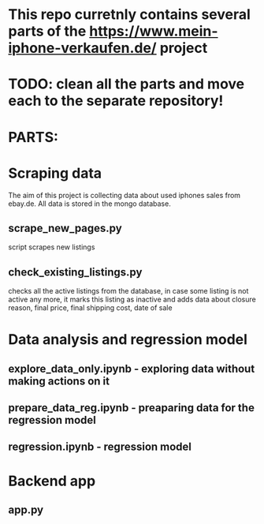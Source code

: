 # This repo curretnly contains several parts of the https://www.mein-iphone-verkaufen.de/ project
# TODO: clean all the parts and move each to the separate repository!

# PARTS:

# Scraping data
The aim of this project is collecting data about used iphones sales from ebay.de. 
All data is stored in the mongo database.

## scrape_new_pages.py
script scrapes new listings

## check_existing_listings.py
checks all the active listings from the database, in case some listing is not active any more, it marks this listing as inactive and adds data about closure reason, final price, final shipping cost, date of sale

# Data analysis and regression model

## explore_data_only.ipynb - exploring data without making actions on it

## prepare_data_reg.ipynb - preaparing data for the regression model

## regression.ipynb - regression model 

# Backend app

## app.py
